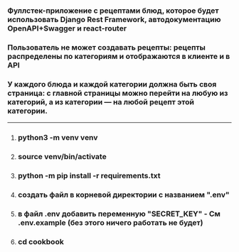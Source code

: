 <h3>Фуллстек-приложение с рецептами блюд, которое будет использовать
Django Rest Framework, автодокументацию OpenAPI+Swagger и react-router</h3>
<h3>Пользователь не может создавать рецепты:
рецепты распределены по категориям и отображаются в клиенте и в API</h3>
<h3>У каждого блюда и каждой категории должна быть своя страница:
с главной страницы можно перейти на любую из категорий,
а из категории — на любой рецепт этой категории.</h3>

<hr>

<ol>
<li><h3>python3 -m venv venv</h3></li>
<li><h3>source venv/bin/activate</h3></li>
<li><h3>python -m pip install -r requirements.txt</h3></li>
<li><h3>создать файл в корневой директории с названием ".env"</h3></li>
<li><h3>в файл .env добавить переменную "SECRET_KEY" - См .env.example
(без этого ничего работать не будет)</h3></li>

<li><h3>cd cookbook</h3></li>


</ol>